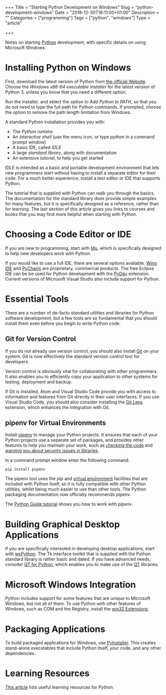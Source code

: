 +++
Title = "Starting Python Development on Windows"
Slug = "python-development-windows"
Date = "2018-12-30T18:11:00+01:00"
Description = ""
Categories = ["programming"]
Tags = ["python", "windows"]
Type = "article"

+++

Notes on starting [Python](https://www.python.org/) development, with specific details on using Microsoft Windows.

<!--more-->

# Installing Python on Windows

First, download the latest version of Python from [the official
Website](http://www.python.org/). Choose the _Windows x86-64 executable installer_ for the latest version of Python 3, unless you know that you need a different option.

Run the installer, and select the option to _Add Python to PATH_, so that you do not need to type the full path for Python commands. If prompted, choose the option to remove the path length limitation from Windows.

A standard Python installation provides you with:

- The _Python runtime_
- An _interactive shell_ (use the menu icon, or type _python_ in a
  command prompt window)
- A basic IDE, called _IDLE_
- A large _standard library_, along with documentation
- An extensive _tutorial_, to help you get started

IDLE is intended as a basic and portable development environment that
lets new programmers start without having to install a separate editor for their code. For a much better experience, install a text editor or IDE that supports Python.

The tutorial that is supplied with Python can walk you through the basics. The documentation for the standard library does provide simple examples for many features, but it is specifically designed as a reference, rather than for learning. The last section of this article gives you links to courses and books that you may find more helpful when starting with Python.

# Choosing a Code Editor or IDE

If you are new to programming, start with [Mu](https://codewith.mu/), which is specifically designed to help new developers work with Python.

If you would like to use a full IDE, there are several options available. [Wing IDE](http://www.wingware.com/) and [PyCharm](https://www.jetbrains.com/pycharm/) are proprietary, commercial products. The free Eclipse IDE can be be used for Python development with the [PyDev](http://www.pydev.org/) extension. Current versions of Microsoft Visual Studio also include support for Python.

# Essential Tools

There are a number of de-facto standard utilities and libraries for
Python software development, but a few tools are so fundamental that you
should install them even before you begin to write Python code.

## Git for Version Control

If you do not already use version control, you should also install [Git](http://git-scm.com/) on your
system. Git is now effectively the standard version control tool for developers.

Version control is obviously vital for collaborating with other programmers. It also enables you to efficiently copy your application to other systems for testing, deployment and backup.

If Git is installed, Atom and Visual Studio Code provide you with access to information and features from Git directly in their user interfaces. If you use Visual Studio Code, you should also consider installing the [Git Lens](https://marketplace.visualstudio.com/items?itemName=eamodio.gitlens) extension, which enhances the integration with Git.

## pipenv for Virtual Environments

Install [pipenv](https://docs.pipenv.org/) to manage your Python projects. It ensures that each of your Python projects use a separate set of packages, and provides other features to help you maintain your work, such as [checking the code](https://docs.pipenv.org/advanced/#code-style-checking) and [warning you about security issues in libraries](https://docs.pipenv.org/advanced/#detection-of-security-vulnerabilities).

In a command prompt window enter the following command:

    pip install pipenv

The pipenv tool uses the _pip_ and [virtual environment](https://docs.python.org/3/tutorial/venv.html) facilities that are included with Python itself, so it is fully compatible with other Python utilities, whilst being much easier to use than other tools. The Python packaging documentation now officially recommends pipenv.

The [Python Guide tutorial](http://docs.python-guide.org/en/latest/dev/virtualenvs/) shows you how to work with _pipenv_.

# Building Graphical Desktop Applications

If you are specifically interested in developing desktop applications, start with [wxPython](http://wxpython.org/). The Tk interface toolkit that is supplied with the Python standard library is rather basic and dated. If you have advanced needs, consider [QT for Python](https://www.qt.io/qt-for-python), which enables you to make use of the [QT](https://www.qt.io/) libraries. 

# Microsoft Windows Integration

Python includes support for some features that are unique to Microsoft Windows, but not all of them. To use Python with other features of Windows, such as COM and the Registry, install the [win32 Extensions](https://github.com/mhammond/pywin32).

# Packaging Applications

To build packaged applications for Windows, use [PyInstaller](http://www.pyinstaller.org/). This creates stand-alone executables that include Python itself, your code, and any other dependencies.

# Learning Resources

[This article](https://www.stuartellis.name/articles/python-learning-resources) lists useful learning resources for Python.
